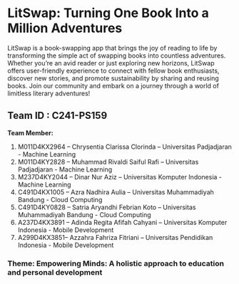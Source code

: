 # LitSwap: Turning One Book Into a Million Adventures

LitSwap is a book-swapping app that brings the joy of reading to life by transforming the simple act of swapping books into countless adventures. Whether you’re an avid reader or just exploring new horizons, LitSwap offers user-friendly experience to connect with fellow book enthusiasts, discover new stories, and promote sustainability by sharing and reusing books. Join our community and embark on a journey through a world of limitless literary adventures!

## Team ID : C241-PS159

**Team Member:**
1. M011D4KX2964 – Chrysentia Clarissa Clorinda – Universitas Padjadjaran - Machine Learning
2. M011D4KY2828 – Muhammad Rivaldi Saiful Rafi – Universitas Padjadjaran - Machine Learning
3. M237D4KY2044 – Dinar Nur Aziz – Universitas Komputer Indonesia - Machine Learning
4. C491D4KX1005 – Azra Nadhira Aulia – Universitas Muhammadiyah Bandung - Cloud Computing
5. C491D4KY0828 – Satria Aryandhi Febrian Koto – Universitas Muhammadiyah Bandung - Cloud Computing
6. A237D4KX3891 – Adinda Regita Afifah Cahyani – Universitas Komputer Indonesia - Mobile Development
7. A299D4KX3851– Azzahra Fahriza Fitriani – Universitas Pendidikan Indonesia - Mobile Development

### Theme: Empowering Minds: A holistic approach to education and personal development
